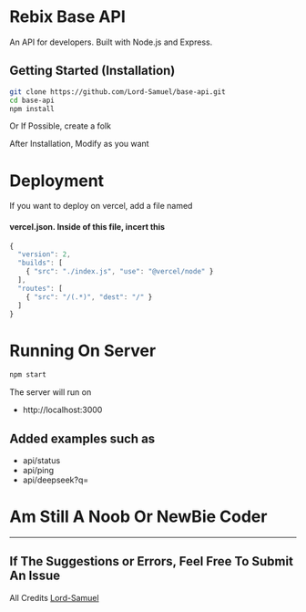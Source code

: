 # Rebix Base API

An API for developers. Built with Node.js and Express.

## Getting Started (Installation)

```sh
git clone https://github.com/Lord-Samuel/base-api.git
cd base-api
npm install
```

Or If Possible, create a folk

After Installation, Modify as you want

# Deployment
If you want to deploy on vercel, add a file named

#### vercel.json. Inside of this file, incert this

```js
{
  "version": 2,
  "builds": [
    { "src": "./index.js", "use": "@vercel/node" }
  ],
  "routes": [
    { "src": "/(.*)", "dest": "/" }
  ]
}
```

# Running On Server
```sh
npm start
```

The server will run on

- http://localhost:3000


## Added examples such as

- api/status
- api/ping
- api/deepseek?q=


# Am Still A Noob Or NewBie Coder 
<hr>

## If The Suggestions or Errors, Feel Free To Submit An Issue

All Credits [Lord-Samuel](https://github.com/Lord-Samuel)
